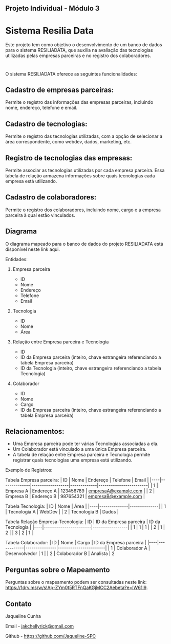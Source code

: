 ## Projeto Individual - Módulo 3


# Sistema Resilia Data



Este projeto tem como objetivo o desenvolvimento de um banco de dados para o sistema RESILIADATA, que auxilia na avaliação das tecnologias utilizadas pelas empresas parceiras e no registro dos colaboradores.
#
#

O sistema RESILIADATA oferece as seguintes funcionalidades:

## Cadastro de empresas parceiras:

 Permite o registro das informações das empresas parceiras, incluindo nome, endereço, telefone e email.

## Cadastro de tecnologias:

 Permite o registro das tecnologias utilizadas, com a opção de selecionar a área correspondente, como webdev, dados, marketing, etc.

## Registro de tecnologias das empresas:

 Permite associar as tecnologias utilizadas por cada empresa parceira. Essa tabela de relação armazena informações sobre quais tecnologias cada empresa está utilizando.

## Cadastro de colaboradores:

 Permite o registro dos colaboradores, incluindo nome, cargo e a empresa parceira à qual estão vinculados.

## Diagrama

O diagrama mapeado para o banco de dados do projeto RESILIADATA está disponível neste link aqui.

Entidades:

1. Empresa parceira
   - ID 
   - Nome 
   - Endereço 
   - Telefone 
   - Email 

2. Tecnologia
   - ID 
   - Nome 
   - Área 

3. Relação entre Empresa parceira e Tecnologia
   - ID 
   - ID da Empresa parceira (inteiro, chave estrangeira referenciando a tabela Empresa parceira)
   - ID da Tecnologia (inteiro, chave estrangeira referenciando a tabela Tecnologia)

4. Colaborador
   - ID 
   - Nome 
   - Cargo 
   - ID da Empresa parceira (inteiro, chave estrangeira referenciando a tabela Empresa parceira)

## Relacionamentos:

- Uma Empresa parceira pode ter várias Tecnologias associadas a ela.
- Um Colaborador está vinculado a uma única Empresa parceira.
- A tabela de relação entre Empresa parceira e Tecnologia permite registrar quais tecnologias uma empresa está utilizando.

Exemplo de Registros:

Tabela Empresa parceira:
| ID |     Nome     |     Endereço     |   Telefone  |          Email          |
|----|--------------|------------------|-------------|------------------------|
|  1 | Empresa A    | Endereço A       | 123456789   | empresaA@example.com    |
|  2 | Empresa B    | Endereço B       | 987654321   | empresaB@example.com    |

Tabela Tecnologia:
| ID |     Nome     |     Área     |
|----|--------------|--------------|
|  1 | Tecnologia A | WebDev       |
|  2 | Tecnologia B | Dados        |

Tabela Relação Empresa-Tecnologia:
| ID | ID da Empresa parceira | ID da Tecnologia |
|----|-----------------------|-----------------|
|  1 |           1           |        1        |
|  2 |           1           |        2        |
|  3 |           2           |        1        |

Tabela Colaborador:
| ID |    Nome    |     Cargo     | ID da Empresa parceira |
|----|------------|---------------|-----------------------|
|  1 | Colaborador A | Desenvolvedor |           1           |
|  2 | Colaborador B | Analista | 2 

## Perguntas sobre o Mapeamento

Perguntas sobre o mapeamento podem ser consultadas neste link: https://1drv.ms/w/s!Ap-ZYm0t5RTFnQaKGjMCC2Aebeta?e=IW61I9.

## Contato

Jaqueline Cunha 

Email - jakchellyrick@gmail.com

Github - https://github.com/Jaqueline-SPC

